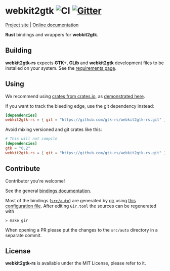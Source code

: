 # webkit2gtk ![CI](https://github.com/gtk-rs/webkit2gtk/workflows/CI/badge.svg) [![Gitter](https://badges.gitter.im/Join%20Chat.svg)](https://gitter.im/gtk-rs/gtk)

[Project site](https://gtk-rs.org/) | [Online documentation](https://gtk-rs.github.io/webkit2gtk-rs/webkit2gtk)

__Rust__ bindings and wrappers for __webkit2gtk__.

## Building

__webkit2gtk-rs__ expects __GTK+__, __GLib__ and __webkit2gtk__ development files to be installed on your system.
See the [requirements page](https://gtk-rs.org/docs/requirements.html).

## Using

We recommend using [crates from crates.io](https://crates.io/keywords/gtk-rs),
as [demonstrated here](https://gtk-rs.org/#using).

If you want to track the bleeding edge, use the git dependency instead:

```toml
[dependencies]
webkit2gtk-rs = { git = "https://github.com/gtk-rs/webkit2gtk-rs.git" }
```

Avoid mixing versioned and git crates like this:

```toml
# This will not compile
[dependencies]
gtk = "0.2"
webkit2gtk-rs = { git = "https://github.com/gtk-rs/webkit2gtk-rs.git" }
```

## Contribute

Contributor you're welcome!

See the general [bindings documentation](https://gtk-rs.org/docs/glib/).

Most of the bindings ([`src/auto`](src/auto)) are generated by [gir](https://github.com/gtk-rs/gir) using [this configuration file](Gir.toml). After editing `Gir.toml` the sources can be regenerated with

```shell
> make gir
```

When opening a PR please put the changes to the `src/auto` directory in a separate commit.

## License

__webkit2gtk-rs__ is available under the MIT License, please refer to it.
